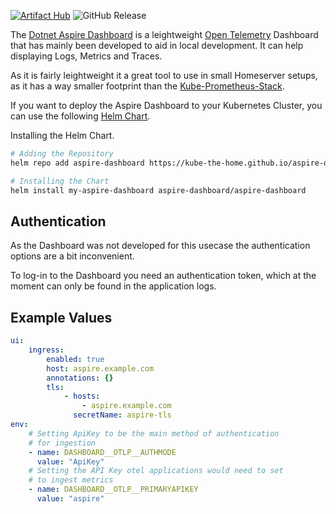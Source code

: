[![Artifact Hub](https://img.shields.io/endpoint?url=https://artifacthub.io/badge/repository/aspire-dashboard)](https://artifacthub.io/packages/search?repo=aspire-dashboard&logoColor=white&color=0366D6)
![GitHub Release](https://img.shields.io/github/v/release/kube-the-home/aspire-dashboard-helm?logoColor=white&color=0366D6)


The [Dotnet Aspire Dashboard][1] is a leightweight [Open Telemetry][2] Dashboard that has mainly been developed to aid in local development.
It can help displaying Logs, Metrics and Traces.

As it is fairly leightweight it a great tool to use in small Homeserver setups, as it has a way smaller footprint than the [Kube-Prometheus-Stack][3].

If you want to deploy the Aspire Dashboard to your Kubernetes Cluster, you can use the following [Helm Chart][4].

Installing the Helm Chart.
```sh
# Adding the Repository
helm repo add aspire-dashboard https://kube-the-home.github.io/aspire-dashboard-helm/

# Installing the Chart
helm install my-aspire-dashboard aspire-dashboard/aspire-dashboard
```

## Authentication
As the Dashboard was not developed for this usecase the authentication options are a bit inconvenient.

To log-in to the Dashboard you need an authentication token, which at the moment can only be found in the application logs.

## Example Values
```yaml
ui:
    ingress:
        enabled: true
        host: aspire.example.com
        annotations: {}
        tls:
            - hosts:
                - aspire.example.com
              secretName: aspire-tls
env:
    # Setting ApiKey to be the main method of authentication
    # for ingestion
    - name: DASHBOARD__OTLP__AUTHMODE
      value: "ApiKey"
    # Setting the API Key otel applications would need to set
    # to ingest metrics
    - name: DASHBOARD__OTLP__PRIMARYAPIKEY
      value: "aspire"
```


[1]: https://learn.microsoft.com/en-us/dotnet/aspire/fundamentals/dashboard/overview?tabs=bash
[2]: https://opentelemetry.io/docs/
[3]: https://github.com/prometheus-community/helm-charts/tree/main/charts/kube-prometheus-stack
[4]: https://github.com/kube-the-home/aspire-dashboard-helm
